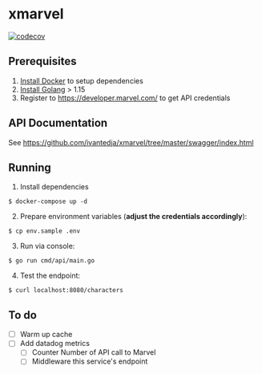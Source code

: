# xmarvel

[![codecov](https://codecov.io/gh/ivantedja/xmarvel/branch/master/graph/badge.svg)](https://codecov.io/gh/ivantedja/xmarvel)

## Prerequisites

1. [Install Docker](https://docs.docker.com/engine/install/) to setup dependencies
2. [Install Golang](https://golang.org/dl/) > 1.15
3. Register to https://developer.marvel.com/ to get API credentials

## API Documentation

See https://github.com/ivantedja/xmarvel/tree/master/swagger/index.html

## Running

1. Install dependencies
```
$ docker-compose up -d
```

2. Prepare environment variables (**adjust the credentials accordingly**):
```
$ cp env.sample .env
```

3. Run via console:
```
$ go run cmd/api/main.go
```

4. Test the endpoint:
```
$ curl localhost:8080/characters
```

## To do

- [ ] Warm up cache
- [ ] Add datadog metrics
  - [ ] Counter Number of API call to Marvel
  - [ ] Middleware this service's endpoint
